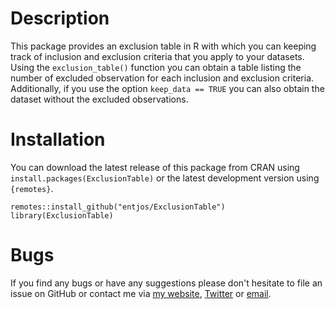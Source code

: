 # Description

This package provides an exclusion table in R with which you can keeping track of inclusion and exclusion criteria that you apply to your datasets. Using the `exclusion_table()` function you can obtain a table listing the number of excluded observation for each inclusion and exclusion criteria. Additionally, if you use the option `keep_data == TRUE` you can also obtain the dataset without the excluded observations.

# Installation
You can download the latest release of this package from CRAN using 
`install.packages(ExclusionTable)` or the latest development version 
using `{remotes}`.

```
remotes::install_github("entjos/ExclusionTable")
library(ExclusionTable)
```
# Bugs
If you find any bugs or have any suggestions please don't hesitate to file an issue on GitHub or contact me via [my website](https://www.joshua-entrop.com/), [Twitter](https://twitter.com/entjos) or [email](mailto:joshua.entrop@ki.se).
